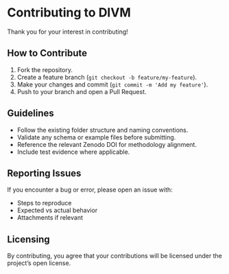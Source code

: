 # Contributing to DIVM

Thank you for your interest in contributing!

## How to Contribute
1. Fork the repository.
2. Create a feature branch (`git checkout -b feature/my-feature`).
3. Make your changes and commit (`git commit -m 'Add my feature'`).
4. Push to your branch and open a Pull Request.

## Guidelines
- Follow the existing folder structure and naming conventions.
- Validate any schema or example files before submitting.
- Reference the relevant Zenodo DOI for methodology alignment.
- Include test evidence where applicable.

## Reporting Issues
If you encounter a bug or error, please open an issue with:
- Steps to reproduce
- Expected vs actual behavior
- Attachments if relevant

## Licensing
By contributing, you agree that your contributions will be licensed under the project’s open license.
